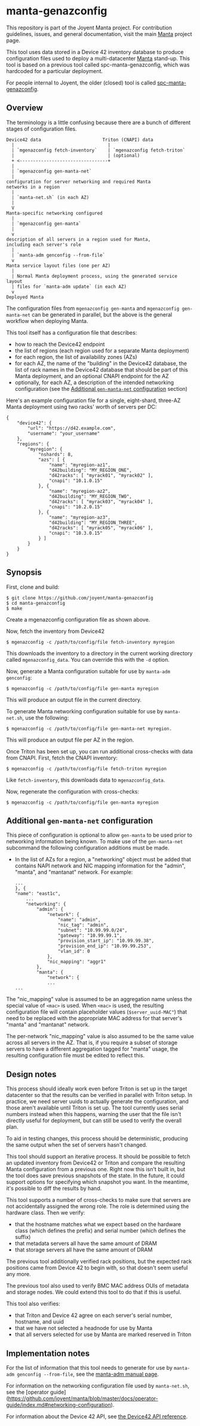 <!--
    This Source Code Form is subject to the terms of the Mozilla Public
    License, v. 2.0. If a copy of the MPL was not distributed with this
    file, You can obtain one at http://mozilla.org/MPL/2.0/.
-->

<!--
    Copyright (c) 2017, Joyent, Inc.
-->

# manta-genazconfig

This repository is part of the Joyent Manta project.  For contribution
guidelines, issues, and general documentation, visit the main
[Manta](http://github.com/joyent/manta) project page.

This tool uses data stored in a Device 42 inventory database to produce
configuration files used to deploy a multi-datacenter
[Manta](https://github.com/joyent/manta) stand-up.  This tool is based on a
previous tool called spc-manta-genazconfig, which was hardcoded for a particular
deployment.

For people internal to Joyent, the older (closed) tool is called
[spc-manta-genazconfig](https://github.com/joyent/spc-manta-genazconfig).


## Overview

The terminology is a little confusing because there are a bunch of different
stages of configuration files.

    Device42 data                       Triton (CNAPI) data
      |                                   |
      | `mgenazconfig fetch-inventory`    | `mgenazconfig fetch-triton`
      |                                   | (optional)
      + <---------------------------------+
      |
      | `mgenazconfig gen-manta-net`
      |
    configuration for server networking and required Manta
    networks in a region
      |
      | `manta-net.sh` (in each AZ)
      |
      V
    Manta-specific networking configured
      |
      | `mgenazconfig gen-manta`
      |
      v
    description of all servers in a region used for Manta,
    including each server's role
      |
      | `manta-adm genconfig --from-file`
      v
    Manta service layout files (one per AZ)
      |
      | Normal Manta deployment process, using the generated service layout
      | files for `manta-adm update` (in each AZ)
      v
    Deployed Manta

The configuration files from `mgenazconfig gen-manta` and
`mgenazconfig gen-manta-net` can be generated in parallel, but the above is the
general workflow when deploying Manta.

This tool itself has a configuration file that describes:

* how to reach the Device42 endpoint
* the list of regions (each region used for a separate Manta deployment)
* for each region, the list of availability zones (AZs)
* for each AZ, the name of the "building" in the Device42 database, the list of
  rack names in the Device42 database that should be part of this Manta
  deployment, and an optional CNAPI endpoint for the AZ
* optionally, for each AZ, a description of the intended networking
  configuration (see the
  [Additional `gen-manta-net` configuration](#additional-gen-manta-net-configuration)
  section)

Here's an example configuration file for a single, eight-shard, three-AZ Manta
deployment using two racks' worth of servers per DC:

    {
        "device42": {
            "url": "https://d42.example.com",
            "username": "your_username"
        },
        "regions": {
            "myregion": {
                "nshards": 8,
                "azs": [ {
                    "name": "myregion-az1",
                    "d42building": "MY_REGION_ONE",
                    "d42racks": [ "myrack01", "myrack02" ],
                    "cnapi": "10.1.0.15"
                }, {
                    "name": "myregion-az2",
                    "d42building": "MY_REGION_TWO",
                    "d42racks": [ "myrack03", "myrack04" ],
                    "cnapi": "10.2.0.15"
                }, {
                    "name": "myregion-az3",
                    "d42building": "MY_REGION_THREE",
                    "d42racks": [ "myrack05", "myrack06" ],
                    "cnapi": "10.3.0.15"
                } ]
            }
        }
    }

## Synopsis

First, clone and build:

    $ git clone https://github.com/joyent/manta-genazconfig
    $ cd manta-genazconfig
    $ make

Create a mgenazconfig configuration file as shown above.

Now, fetch the inventory from Device42

    $ mgenazconfig -c /path/to/config/file fetch-inventory myregion

This downloads the inventory to a directory in the current working directory
called `mgenazconfig_data`.  You can override this with the `-d` option.

Now, generate a Manta configuration suitable for use by `manta-adm genconfig`:

    $ mgenazconfig -c /path/to/config/file gen-manta myregion

This will produce an output file in the current directory.

To generate Manta networking configuration suitable for use by `manta-net.sh`,
use the following:

    $ mgenazconfig -c /path/to/config/file gen-manta-net myregion.

This will produce an output file per AZ in the region.

Once Triton has been set up, you can run additional cross-checks with data from
CNAPI.  First, fetch the CNAPI inventory:

    $ mgenazconfig -c /path/to/config/file fetch-triton myregion

Like `fetch-inventory`, this downloads data to `mgenazconfig_data`.

Now, regenerate the configuration with cross-checks:

    $ mgenazconfig -c /path/to/config/file gen-manta myregion


## Additional `gen-manta-net` configuration

This piece of configuration is optional to allow `gen-manta` to be used prior to
networking information being known. To make use of the `gen-manta-net`
subcommand the following configuration additions must be made.

* In the list of AZs for a region, a "networking" object must be added that
  contains NAPI network and NIC mapping information for the "admin", "manta",
  and "mantanat" network. For example:

      ...
      }, {
      "name": "east1c",
          ...
          "networking": {
              "admin": {
                  "network": {
                      "name": "admin",
                      "nic_tag": "admin",
                      "subnet": "10.99.99.0/24",
                      "gateway": "10.99.99.1",
                      "provision_start_ip": "10.99.99.38",
                      "provision_end_ip": "10.99.99.253",
                      "vlan_id": 0
                  },
                  "nic_mapping": "aggr1"
              },
              "manta": {
                  "network": {
                  ...
      ...

The "nic_mapping" value is assumed to be an aggregation name unless the
special value of `<mac>` is used. When `<mac>` is used, the resulting
configuration file will contain placeholder values (`$server_uuid-MAC"`) that
need to be replaced with the appropriate MAC address for that server's "manta"
and "mantanat" network.

The per-network "nic_mapping" value is also assumed to be the same value across
all servers in the AZ. That is, if you require a subset of storage servers to
have a different aggregation tagged for "manta" usage, the resulting
configuration file must be edited to reflect this.


## Design notes

This process should ideally work even before Triton is set up in the target
datacenter so that the results can be verified in parallel with Triton setup.
In practice, we need server uuids to actually generate the configuration, and
those aren't available until Triton is set up.  The tool currently uses serial
numbers instead when this happens, warning the user that the file isn't directly
useful for deployment, but can still be used to verify the overall plan.

To aid in testing changes, this process should be deterministic, producing the
same output when the set of servers hasn't changed.

This tool should support an iterative process.  It should be possible to fetch
an updated inventory from Device42 or Triton and compare the resulting Manta
configuration from a previous one.  Right now this isn't built in, but the tool
does save previous snapshots of the state.  In the future, it could support
options for specifying which snapshot you want.  In the meantime, it's possible
to diff the results by hand.

This tool supports a number of cross-checks to make sure that servers are not
accidentally assigned the wrong role.  The role is determined using the hardware
class.  Then we verify:

- that the hostname matches what we expect based on the hardware class (which
  defines the prefix) and serial number (which defines the suffix)
- that metadata servers all have the same amount of DRAM
- that storage servers all have the same amount of DRAM

The previous tool additionally verified rack positions, but the expected rack
positions came from Device 42 to begin with, so that doesn't seem useful any
more.

The previous tool also used to verify BMC MAC address OUIs of metadata and
storage nodes.  We could extend this tool to do that if this is useful.

This tool also verifies:

- that Triton and Device 42 agree on each server's serial number, hostname,
  and uuid
- that we have not selected a headnode for use by Manta
- that all servers selected for use by Manta are marked reserved in Triton


## Implementation notes

For the list of information that this tool needs to generate for use by
`manta-adm genconfig --from-file`, see the [manta-adm manual
page](https://github.com/joyent/sdc-manta/blob/master/docs/man/man1/manta-adm.md#genconfig-subcommand).

For information on the networking configuration file used by `manta-net.sh`, see
the [operator guide]
(https://github.com/joyent/manta/blob/master/docs/operator-guide/index.md#networking-configuration).

For information about the Device 42 API, see [the Device42 API
reference](http://api.device42.com/).
